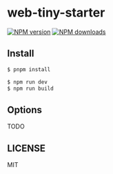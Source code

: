 # web-tiny-starter

[![NPM version](https://img.shields.io/npm/v/web-tiny-starter.svg?style=flat)](https://npmjs.org/package/web-tiny-starter)
[![NPM downloads](http://img.shields.io/npm/dm/web-tiny-starter.svg?style=flat)](https://npmjs.org/package/web-tiny-starter)

## Install

```bash
$ pnpm install
```

```bash
$ npm run dev
$ npm run build
```

## Options

TODO

## LICENSE

MIT
